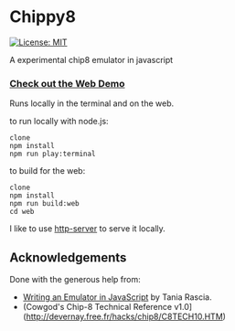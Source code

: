 # Chippy8
[![License: MIT](https://img.shields.io/badge/License-MIT-blue.svg)](https://opensource.org/licenses/MIT)

A experimental chip8 emulator in javascript

### [Check out the Web Demo](https://narwhaldisco.github.io/Chippy8/)

Runs locally in the terminal and on the web.

to run locally with node.js:

```
clone
npm install
npm run play:terminal
```

to build for the web:

```
clone
npm install
npm run build:web
cd web
```

I like to use [http-server](https://www.npmjs.com/package/http-server) to serve it locally.

## Acknowledgements

Done with the generous help from:

- [Writing an Emulator in JavaScript](https://www.taniarascia.com/writing-an-emulator-in-javascript-chip8/) by Tania Rascia. 
- (Cowgod's Chip-8 Technical Reference v1.0](http://devernay.free.fr/hacks/chip8/C8TECH10.HTM)
